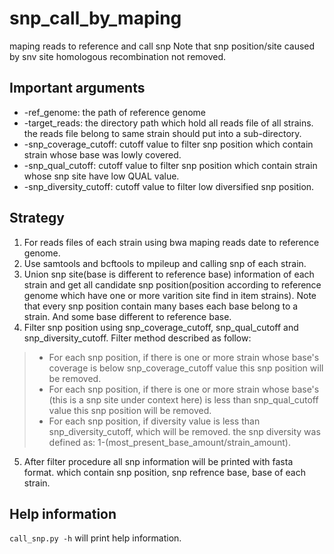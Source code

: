 # snp_call_by_maping
maping reads to reference and call snp
Note that snp position/site caused by snv site homologous recombination not removed.

## Important arguments  

* -ref_genome: the path of reference genome  
* -target_reads: the directory path which hold all reads file of all strains. the reads file belong to same strain should put into a sub-directory.  
* -snp_coverage_cutoff: cutoff value to filter snp position which contain strain whose base was lowly covered.   
* -snp_qual_cutoff: cutoff value to filter snp position which contain strain whose snp site have low QUAL value.  
* -snp_diversity_cutoff: cutoff value to filter low diversified snp position.

## Strategy
1. For reads files of each strain using bwa maping reads date to reference genome.  
2. Use samtools and bcftools to mpileup and calling snp of each strain.  
3. Union snp site(base is different to reference base) information of each strain and get all candidate snp position(position according to reference genome which have one or more varition site find in item strains). Note that every snp position contain many bases each base belong to a strain. And some base different to reference base.
4. Filter snp position using snp_coverage_cutoff, snp_qual_cutoff and snp_diversity_cutoff.  Filter method described as follow:
>* For each snp position, if there is one or more strain whose base's coverage is below snp_coverage_cutoff value this snp position will be removed.
>* For each snp position, if there is one or more strain whose base's (this is a snp site under context here) is less than snp_qual_cutoff value this snp position will be removed.
>* For each snp position, if diversity value is less than snp_diversity_cutoff, which will be removed. the snp diversity was defined as: 1-(most_present_base_amount/strain_amount).
5. After filter procedure all snp information will be printed with fasta format. which contain snp position, snp refrence base, base of each strain.

## Help information
`call_snp.py -h` will print help information.
